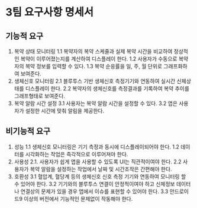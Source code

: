 # 3팀 요구사항 명세서

## 기능적 요구

1. 복약 상태 모니터링
   1.1 복약자의 복약 스케줄과 실제 복약 시간을 비교하여 정상적인 복약이 이루어졌는지를 계산하여 디스플레이 한다.
   1.2 사용자가 수동으로 복약자의 복약 정보를 입력할 수 있다.
   1.3 복약 순응률을 일, 주, 월 단위로 그래프화하여 보여준다.
2. 생체신호 모니터링
   2.1 블루투스 기반 생체신호 측정기기와 연동하여 실시간 신체상태를 디스플레이 한다.
   2.2 복약자의 생체신호를 측정결과를 기록하여 복약 추이를 그래프형태로 보여준다.
3. 복약 알람 시간 설정
   3.1 사용자는 복약 알람 시간을 설정할 수 있다.
   3.2 앱은 사용자가 설정한 시간에 맞춰 알림을 제공한다.

## 비기능적 요구

1. 성능
   1.1 생체신호 모니터링은 기기 측정과 동시에 디스플레이되어야 한다.
   1.2 데이터를 시각화하는 작업은 즉각적으로 이루어져야 한다.
2. 사용성
   2.1. 사용자가 쉽게 앱을 사용할 수 있도록 UI는 직관적이여야 한다.
   2.2 사용자가 복약 알람을 설정하는 작업에서 날짜 및 시간조작은 간편해야 한다.
3. 호환성
   3.1 혈압계, 혈당계 등의 생체신호 신호 측정 기기와 연동하여 모니터링 할 수 있어야 한다.
   3.2 기기와의 블루투스 연결이 안정적이여야 하고 신체정보 데이터나 연결상의 문제가 있을 경우 앱에서 이슈를 표현할 수 있어야 한다.
   3.3 안드로이드9 이상의 버전에서 기능적인 문제없이 작동해야 한다.

